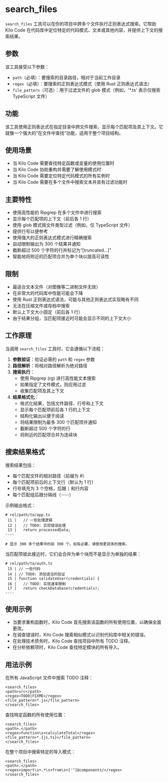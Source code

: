 # search_files

`search_files` 工具可以在你的项目中跨多个文件执行正则表达式搜索。它帮助 Kilo Code 在代码库中定位特定的代码模式、文本或其他内容，并提供上下文的搜索结果。

## 参数

该工具接受以下参数：

- `path`（必填）：要搜索的目录路径，相对于当前工作目录
- `regex`（必填）：要搜索的正则表达式模式（使用 Rust 正则表达式语法）
- `file_pattern`（可选）：用于过滤文件的 glob 模式（例如，'\*.ts' 表示仅搜索 TypeScript 文件）

## 功能

该工具使用正则表达式在指定目录中跨文件搜索，显示每个匹配项及其上下文。它就像一个强大的“在文件中查找”功能，适用于整个项目结构。

## 使用场景

- 当 Kilo Code 需要查找特定函数或变量的使用位置时
- 当 Kilo Code 协助重构并需要了解使用模式时
- 当 Kilo Code 需要定位特定代码模式的所有实例时
- 当 Kilo Code 需要在多个文件中搜索文本并具有过滤功能时

## 主要特性

- 使用高性能的 Ripgrep 在多个文件中进行搜索
- 显示每个匹配项的上下文（前后各 1 行）
- 使用 glob 模式按文件类型过滤（例如，仅 TypeScript 文件）
- 提供行号以便参考
- 使用强大的正则表达式模式进行精确搜索
- 自动限制输出为 300 个结果并通知
- 截断超过 500 个字符的行并标记为“[truncated...]”
- 智能地将附近的匹配项合并为单个块以提高可读性

## 限制

- 最适合文本文件（对图像等二进制文件无效）
- 在非常大的代码库中性能可能会下降
- 使用 Rust 正则表达式语法，可能与其他正则表达式实现略有不同
- 无法在压缩文件或存档中搜索
- 默认上下文大小固定（前后各 1 行）
- 由于结果分组，当匹配项接近时可能会显示不同的上下文大小

## 工作原理

当调用 `search_files` 工具时，它会遵循以下流程：

1. **参数验证**：验证必需的 `path` 和 `regex` 参数
2. **路径解析**：将相对路径解析为绝对路径
3. **搜索执行**：
    - 使用 Ripgrep (rg) 进行高性能文本搜索
    - 如果指定了文件模式，则应用过滤
    - 收集匹配项及其上下文
4. **结果格式化**：
    - 格式化结果，包括文件路径、行号和上下文
    - 显示每个匹配项前后各 1 行的上下文
    - 结构化输出以便于阅读
    - 将结果限制为最多 300 个匹配项并通知
    - 截断超过 500 个字符的行
    - 将附近的匹配项合并为连续块

## 搜索结果格式

搜索结果包括：

- 每个匹配文件的相对路径（前缀为 #）
- 每个匹配项前后的上下文行（默认为 1 行）
- 行号填充为 3 个空格，后跟 `|` 和行内容
- 每个匹配组后跟分隔线（----）

示例输出格式：

```
# rel/path/to/app.ts
 11 |   // 一些处理逻辑
 12 |   // TODO: 实现错误处理
 13 |   return processedData;
----

# 显示 300 多个结果中的前 300 个。如有必要，请使用更具体的搜索。
```

当匹配项彼此接近时，它们会合并为单个块而不是显示为单独的结果：

```
# rel/path/to/auth.ts
 13 | // 一些代码
 14 | // TODO: 添加适当的验证
 15 | function validateUser(credentials) {
 16 |   // TODO: 实现速率限制
 17 |   return checkDatabase(credentials);
----
```

## 使用示例

- 当要求重构函数时，Kilo Code 首先搜索该函数的所有使用位置，以确保全面更改。
- 在调查错误时，Kilo Code 搜索相似模式以识别代码库中相关的错误。
- 在处理技术债务时，Kilo Code 查找项目中所有 TODO 注释。
- 在分析依赖项时，Kilo Code 查找特定模块的所有导入。

## 用法示例

在所有 JavaScript 文件中搜索 TODO 注释：

```
<search_files>
<path>src</path>
<regex>TODO|FIXME</regex>
<file_pattern>*.js</file_pattern>
</search_files>
```

查找特定函数的所有使用位置：

```
<search_files>
<path>.</path>
<regex>function\s+calculateTotal</regex>
<file_pattern>*.{js,ts}</file_pattern>
</search_files>
```

在整个项目中搜索特定的导入模式：

```
<search_files>
<path>.</path>
<regex>import\s+.*\s+from\s+['"]@components/</regex>
</search_files>
```
